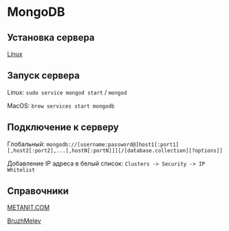 # MongoDB

## Установка сервера
[Linux](https://docs.mongodb.com/v3.6/tutorial/install-mongodb-on-ubuntu/)

## Запуск сервера
Linux: ``` sudo service mongod start ``` / ``` mongod ```

MacOS: ``` brew services start mongodb ```

## Подключение к серверу
Глобальный: ``` mongodb://[username:password@]host1[:port1][,host2[:port2],...[,hostN[:portN]]][/[database.collection][?options]] ```

Добавление IP адреса в белый список: ``` Clusters -> Security -> IP Whitelist ```

## Справочники
[METANIT.COM](https://metanit.com/nosql/mongodb/2.8.php)

[BruzhMelev](https://bruzh.wordpress.com/2016/06/25/%D1%88%D0%BF%D0%B0%D1%80%D0%B3%D0%B0%D0%BB%D0%BA%D0%B0-mongodb/)
